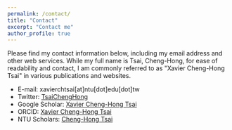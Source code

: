 ```yaml
---
permalink: /contact/
title: "Contact"
excerpt: "Contact me"
author_profile: true
---
```

Please find my contact information below, including my email address and other web services. While my full name is Tsai, Cheng-Hong, for ease of readability and contact, I am commonly referred to as "Xavier Cheng-Hong Tsai" in various publications and websites.

* E-mail: xavierchtsai[at]ntu[dot]edu[dot]tw
* Twitter: [TsaiChengHong](https://twitter.com/TsaiChengHong)
* Google Scholar: [Xavier Cheng-Hong Tsai](https://scholar.google.com.tw/citations?user=ZkDKsLsAAAAJ&hl=en)
* ORCID: [Xavier Cheng-Hong Tsai](https://orcid.org/0000-0002-4174-8766) 
* NTU Scholars: [Cheng-Hong Tsai](https://scholars.lib.ntu.edu.tw/cris/rp/rp08290)
